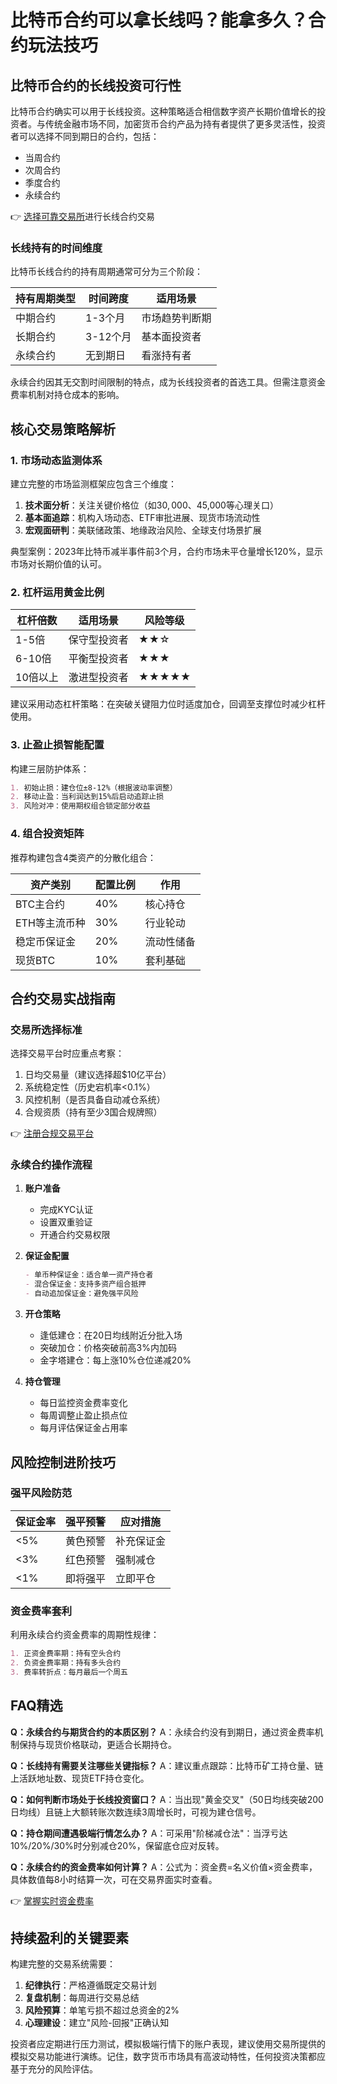 # 比特币合约可以拿长线吗？能拿多久？合约玩法技巧

## 比特币合约的长线投资可行性

比特币合约确实可以用于长线投资。这种策略适合相信数字资产长期价值增长的投资者。与传统金融市场不同，加密货币合约产品为持有者提供了更多灵活性，投资者可以选择不同到期日的合约，包括：

- 当周合约
- 次周合约
- 季度合约
- 永续合约

👉 [选择可靠交易所](https://bit.ly/okx_welcome)进行长线合约交易

### 长线持有的时间维度

比特币长线合约的持有周期通常可分为三个阶段：

| 持有周期类型 | 时间跨度 | 适用场景 |
|--------------|----------|----------|
| 中期合约     | 1-3个月  | 市场趋势判断期 |
| 长期合约     | 3-12个月 | 基本面投资者 |
| 永续合约     | 无到期日 | 看涨持有者 |

永续合约因其无交割时间限制的特点，成为长线投资者的首选工具。但需注意资金费率机制对持仓成本的影响。

## 核心交易策略解析

### 1. 市场动态监测体系

建立完整的市场监测框架应包含三个维度：

1. **技术面分析**：关注关键价格位（如$30,000、$45,000等心理关口）
2. **基本面追踪**：机构入场动态、ETF审批进展、现货市场流动性
3. **宏观面研判**：美联储政策、地缘政治风险、全球支付场景扩展

典型案例：2023年比特币减半事件前3个月，合约市场未平仓量增长120%，显示市场对长期价值的认可。

### 2. 杠杆运用黄金比例

| 杠杆倍数 | 适用场景 | 风险等级 |
|----------|----------|----------|
| 1-5倍    | 保守型投资者 | ★★☆ |
| 6-10倍   | 平衡型投资者 | ★★★ |
| 10倍以上 | 激进型投资者 | ★★★★★ |

建议采用动态杠杆策略：在突破关键阻力位时适度加仓，回调至支撑位时减少杠杆使用。

### 3. 止盈止损智能配置

构建三层防护体系：
```markdown
1. 初始止损：建仓位±8-12%（根据波动率调整）
2. 移动止盈：当利润达到15%后启动追踪止损
3. 风险对冲：使用期权组合锁定部分收益
```

### 4. 组合投资矩阵

推荐构建包含4类资产的分散化组合：

| 资产类别 | 配置比例 | 作用 |
|----------|----------|------|
| BTC主合约 | 40%     | 核心持仓 |
| ETH等主流币种 | 30%    | 行业轮动 |
| 稳定币保证金 | 20%    | 流动性储备 |
| 现货BTC   | 10%     | 套利基础 |

## 合约交易实战指南

### 交易所选择标准

选择交易平台时应重点考察：
1. 日均交易量（建议选择超$10亿平台）
2. 系统稳定性（历史宕机率<0.1%）
3. 风控机制（是否具备自动减仓系统）
4. 合规资质（持有至少3国合规牌照）

👉 [注册合规交易平台](https://bit.ly/okx_welcome)

### 永续合约操作流程

1. **账户准备**
   - 完成KYC认证
   - 设置双重验证
   - 开通合约交易权限

2. **保证金配置**
   ```markdown
   - 单币种保证金：适合单一资产持仓者
   - 混合保证金：支持多资产组合抵押
   - 自动追加保证金：避免强平风险
   ```

3. **开仓策略**
   - 逢低建仓：在20日均线附近分批入场
   - 突破加仓：价格突破前高3%内加码
   - 金字塔建仓：每上涨10%仓位递减20%

4. **持仓管理**
   - 每日监控资金费率变化
   - 每周调整止盈止损点位
   - 每月评估保证金占用率

## 风险控制进阶技巧

### 强平风险防范

| 保证金率 | 强平预警 | 应对措施 |
|----------|----------|----------|
| <5%      | 黄色预警 | 补充保证金 |
| <3%      | 红色预警 | 强制减仓 |
| <1%      | 即将强平 | 立即平仓 |

### 资金费率套利

利用永续合约资金费率的周期性规律：
```markdown
1. 正资金费率期：持有空头合约
2. 负资金费率期：持有多头合约
3. 费率转折点：每月最后一个周五
```

## FAQ精选

**Q：永续合约与期货合约的本质区别？**
A：永续合约没有到期日，通过资金费率机制保持与现货价格联动，更适合长期持仓。

**Q：长线持有需要关注哪些关键指标？**
A：建议重点跟踪：比特币矿工持仓量、链上活跃地址数、现货ETF持仓变化。

**Q：如何判断市场处于长线投资窗口？**
A：当出现"黄金交叉"（50日均线突破200日均线）且链上大额转账次数连续3周增长时，可视为建仓信号。

**Q：持仓期间遭遇极端行情怎么办？**
A：可采用"阶梯减仓法"：当浮亏达10%/20%/30%时分别减仓20%，保留底仓应对反转。

**Q：永续合约的资金费率如何计算？**
A：公式为：资金费=名义价值×资金费率，具体数值每8小时结算一次，可在交易界面实时查看。

👉 [掌握实时资金费率](https://bit.ly/okx_welcome)

## 持续盈利的关键要素

构建完整的交易系统需要：
1. **纪律执行**：严格遵循既定交易计划
2. **复盘机制**：每周进行交易总结
3. **风险预算**：单笔亏损不超过总资金的2%
4. **心理建设**：建立"风险-回报"正确认知

投资者应定期进行压力测试，模拟极端行情下的账户表现，建议使用交易所提供的模拟交易功能进行演练。记住，数字货币市场具有高波动特性，任何投资决策都应基于充分的风险评估。